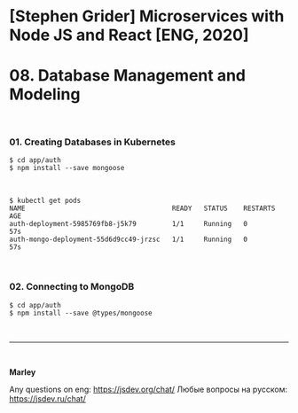 # [Stephen Grider] Microservices with Node JS and React [ENG, 2020]

# 08. Database Management and Modeling

<br/>

### 01. Creating Databases in Kubernetes

    $ cd app/auth
    $ npm install --save mongoose

<br/>

    $ kubectl get pods
    NAME                                     READY   STATUS    RESTARTS   AGE
    auth-deployment-5985769fb8-j5k79         1/1     Running   0          57s
    auth-mongo-deployment-55d6d9cc49-jrzsc   1/1     Running   0          57s

<br/>

### 02. Connecting to MongoDB

    $ cd app/auth
    $ npm install --save @types/mongoose

<br/>

---

<br/>

**Marley**

Any questions on eng: https://jsdev.org/chat/
Любые вопросы на русском: https://jsdev.ru/chat/
